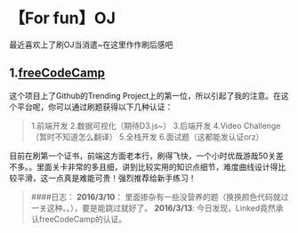 # 【For fun】OJ
最近喜欢上了刷OJ当消遣~在这里作作刷后感吧
## 1.[freeCodeCamp](http://www.freecodecamp.com/)
这个项目上了Github的Trending Project上的第一位，所以引起了我的注意。在这个平台呢，你可以通过刷题获得以下几种认证：
> 1.前端开发
   2.数据可视化（期待D3.js~）
   3.后端开发
   4.Video Challenge（暂时不知道怎么翻译）
   5.全栈开发
   6.面试题（这都能发认证orz）
   
目前在刷第一个证书，前端这方面老本行，刷得飞快，一个小时优哉游哉50关差不多。。里面关卡非常的多且细，讲到比较实用的知识点细节，难度曲线设计得比较平滑，这一点真是难能可贵！强烈推荐给新手练习！
> ####日志：
> **2016/3/10**：
   里面掺杂有一些没营养的题（换换颜色代码就过一关这种。。），要是能跳过就好了。
   **2016/3/13**:
   今日发现，Linked竟然承认freeCodeCamp的认证。
   

